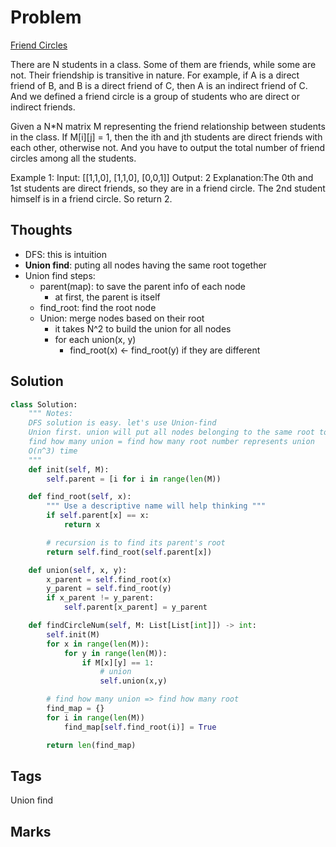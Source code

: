 # Problem
[Friend Circles](https://leetcode.com/problems/friend-circles)

There are N students in a class. Some of them are friends, while some are not. Their friendship is transitive in nature. For example, if A is a direct friend of B, and B is a direct friend of C, then A is an indirect friend of C. And we defined a friend circle is a group of students who are direct or indirect friends.

Given a N*N matrix M representing the friend relationship between students in the class. If M[i][j] = 1, then the ith and jth students are direct friends with each other, otherwise not. And you have to output the total number of friend circles among all the students.

Example 1:
Input: 
[[1,1,0],
 [1,1,0],
 [0,0,1]]
Output: 2
Explanation:The 0th and 1st students are direct friends, so they are in a friend circle. 
The 2nd student himself is in a friend circle. So return 2.

## Thoughts
- DFS: this is intuition
- **Union find**: puting all nodes having the same root together
- Union find steps:
  - parent(map): to save the parent info of each node 
    - at first, the parent is itself 
  - find_root: find the root node
  - Union: merge nodes based on their root 
    - it takes N^2 to build the union for all nodes
    - for each union(x, y)
      - find_root(x) <- find_root(y) if they are different      


## Solution
```python
class Solution:
    """ Notes:
    DFS solution is easy. let's use Union-find
    Union first. union will put all nodes belonging to the same root together 
    find how many union = find how many root number represents union
    O(n^3) time 
    """
    def init(self, M):
        self.parent = [i for i in range(len(M))

    def find_root(self, x):
        """ Use a descriptive name will help thinking """
        if self.parent[x] == x:
            return x

        # recursion is to find its parent's root 
        return self.find_root(self.parent[x])

    def union(self, x, y):
        x_parent = self.find_root(x)
        y_parent = self.find_root(y)
        if x_parent != y_parent:
            self.parent[x_parent] = y_parent

    def findCircleNum(self, M: List[List[int]]) -> int:
        self.init(M)
        for x in range(len(M)):
            for y in range(len(M)):
                if M[x][y] == 1:
                    # union
                    self.union(x,y)

        # find how many union => find how many root 
        find_map = {}
        for i in range(len(M))
            find_map[self.find_root(i)] = True

        return len(find_map)

```

## Tags
Union find
## Marks
[comment]: <timestamp:2019-07-06>
